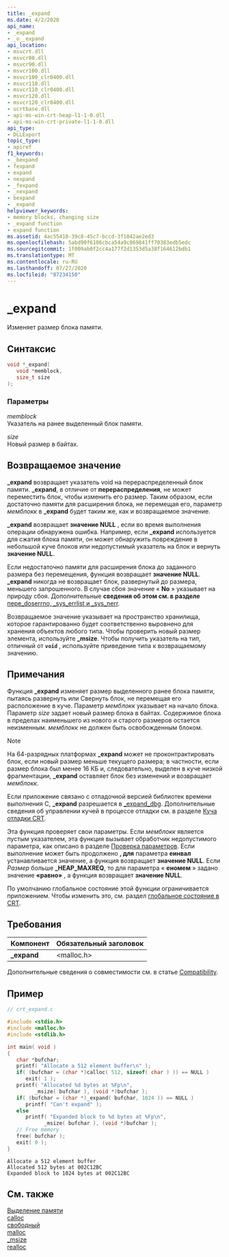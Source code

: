 ```yaml
---
title: _expand
ms.date: 4/2/2020
api_name:
- _expand
- _o__expand
api_location:
- msvcrt.dll
- msvcr80.dll
- msvcr90.dll
- msvcr100.dll
- msvcr100_clr0400.dll
- msvcr110.dll
- msvcr110_clr0400.dll
- msvcr120.dll
- msvcr120_clr0400.dll
- ucrtbase.dll
- api-ms-win-crt-heap-l1-1-0.dll
- api-ms-win-crt-private-l1-1-0.dll
api_type:
- DLLExport
topic_type:
- apiref
f1_keywords:
- _bexpand
- fexpand
- expand
- nexpand
- _fexpand
- _nexpand
- bexpand
- _expand
helpviewer_keywords:
- memory blocks, changing size
- _expand function
- expand function
ms.assetid: 4ac55410-39c8-45c7-bccd-3f1042ae2ed3
ms.openlocfilehash: 5abd90f6106cbca54a9c869841ff70383edb5edc
ms.sourcegitcommit: 1f009ab0f2cc4a177f2d1353d5a38f164612bdb1
ms.translationtype: MT
ms.contentlocale: ru-RU
ms.lasthandoff: 07/27/2020
ms.locfileid: "87234150"
---
```

# <a name="_expand"></a>_expand

Изменяет размер блока памяти.

## <a name="syntax"></a>Синтаксис

```C
void *_expand(
   void *memblock,
   size_t size
);
```

### <a name="parameters"></a>Параметры

*memblock*<br/>
Указатель на ранее выделенный блок памяти.

*size*<br/>
Новый размер в байтах.

## <a name="return-value"></a>Возвращаемое значение

**_expand** возвращает указатель void на перераспределенный блок памяти. **_expand**, в отличие от **перераспределения**, не может переместить блок, чтобы изменить его размер. Таким образом, если достаточно памяти для расширения блока, не перемещая его, параметр *мемблокк* в **_expand** будет таким же, как и возвращаемое значение.

**_expand** возвращает **значение NULL** , если во время выполнения операции обнаружена ошибка. Например, если **_expand** используется для сжатия блока памяти, он может обнаружить повреждение в небольшой куче блоков или недопустимый указатель на блок и вернуть **значение NULL**.

Если недостаточно памяти для расширения блока до заданного размера без перемещения, функция возвращает **значение NULL**. **_expand** никогда не возвращает блок, развернутый до размера, меньшего запрошенного. В случае сбоя значение « **No** » указывает на природу сбоя. Дополнительные **сведения об этом см. в разделе** [пере_doserrno, _sys_errlist и _sys_nerr](../../c-runtime-library/errno-doserrno-sys-errlist-and-sys-nerr.md).

Возвращаемое значение указывает на пространство хранилища, которое гарантированно будет соответственно выровнено для хранения объектов любого типа. Чтобы проверить новый размер элемента, используйте **_msize**. Чтобы получить указатель на тип, отличный от **`void`** , используйте приведение типа к возвращаемому значению.

## <a name="remarks"></a>Примечания

Функция **_expand** изменяет размер выделенного ранее блока памяти, пытаясь развернуть или Свернуть блок, не перемещая его расположение в куче. Параметр *мемблокк* указывает на начало блока. Параметр *size* задает новый размер блока в байтах. Содержимое блока в пределах наименьшего из нового и старого размеров остается неизменным. *мемблокк* не должен быть освобожденным блоком.

> [!NOTE]
> На 64-разрядных платформах **_expand** может не проконтрактировать блок, если новый размер меньше текущего размера; в частности, если размер блока был менее 16 КБ и, следовательно, выделен в куче низкой фрагментации, **_expand** оставляет блок без изменений и возвращает *мемблокк*.

Если приложение связано с отладочной версией библиотек времени выполнения C, **_expand** разрешается в [_expand_dbg](expand-dbg.md). Дополнительные сведения об управлении кучей в процессе отладки см. в разделе [Куча отладки CRT](/visualstudio/debugger/crt-debug-heap-details).

Эта функция проверяет свои параметры. Если *мемблокк* является пустым указателем, эта функция вызывает обработчик недопустимого параметра, как описано в разделе [Проверка параметров](../../c-runtime-library/parameter-validation.md). Если выполнение может быть продолжено **, для** параметра **еинвал** устанавливается значение, а функция возвращает **значение NULL**. Если *Размер* больше **_HEAP_MAXREQ**, то для параметра « **еномем** » задано значение **«равно»** , а функция возвращает **значение NULL**.

По умолчанию глобальное состояние этой функции ограничивается приложением. Чтобы изменить это, см. раздел [глобальное состояние в CRT](../global-state.md).

## <a name="requirements"></a>Требования

|Компонент|Обязательный заголовок|
|--------------|---------------------|
|**_expand**|\<malloc.h>|

Дополнительные сведения о совместимости см. в статье [Compatibility](../../c-runtime-library/compatibility.md).

## <a name="example"></a>Пример

```C
// crt_expand.c

#include <stdio.h>
#include <malloc.h>
#include <stdlib.h>

int main( void )
{
   char *bufchar;
   printf( "Allocate a 512 element buffer\n" );
   if( (bufchar = (char *)calloc( 512, sizeof( char ) )) == NULL )
      exit( 1 );
   printf( "Allocated %d bytes at %Fp\n",
         _msize( bufchar ), (void *)bufchar );
   if( (bufchar = (char *)_expand( bufchar, 1024 )) == NULL )
      printf( "Can't expand" );
   else
      printf( "Expanded block to %d bytes at %Fp\n",
            _msize( bufchar ), (void *)bufchar );
   // Free memory
   free( bufchar );
   exit( 0 );
}
```

```Output
Allocate a 512 element buffer
Allocated 512 bytes at 002C12BC
Expanded block to 1024 bytes at 002C12BC
```

## <a name="see-also"></a>См. также

[Выделение памяти](../../c-runtime-library/memory-allocation.md)<br/>
[calloc](calloc.md)<br/>
[свободный](free.md)<br/>
[malloc](malloc.md)<br/>
[_msize](msize.md)<br/>
[realloc](realloc.md)<br/>
